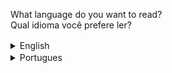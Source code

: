  What language do you want to read?
 <br>
 Qual idioma você prefere ler?
 

<details>
<summary>English <img width="16px" src="https://user-images.githubusercontent.com/59120094/102106902-e60d6080-3e0f-11eb-8528-ccc9c4fd3030.png"></img> </summary>
<br>

# frontend-lucomed
This is how you dropdown.
</details>


<details>
<summary>Portugues <img width="16px"  src="https://user-images.githubusercontent.com/59120094/102106566-80b96f80-3e0f-11eb-8fa3-5248a34b61e3.png"></img> </summary>
<br>

# frontend-lucomed
Este projeto é o front-end de um home, pode ser usada para serviços hospitalares ou clinica medica.
<br>
O nome "Lucomed", é fictício, foi formado pelas as inicias do nome de quem a produziu, o autor Lucas Correia.
<br>
<br>
(veja a demonstração do projeto - hiperlink)

## Instalação

para que alguns recursos funcione perfeitamente, é recomendado a ultização do http-server, presente como devesenvolvimento no package.json.
```
npm install
```
script de inicialização
```
npm start
```
<br>

## Componentes

foi ultilizado sete componentes ao longo da pagina:

* Main Banner, com um botão de ação no canto direito e imagem ao fundo, na versão mobile sem imagem.

* Covid, um modulo que mostra dados atuais da covid no brasil.

* Sessão com imagem da esquerda e texto com botão na direita.

* Sessão com imagem da direita e texto com botão na esquerda.

* Sessão com três cards ao centro.

* Tarja(botão) de remarketing reforçando o clique de ação principal da pagina, fixa em baixo da pagina.

* Rodapé.

## Spec

A spec foi criada no figma e está disponivel na pasta "content" no projeto com a paleta de cores e conteudo textual.

## Outros recursos

* Componente Covid, recebe dados através da API da "covid19 brazil api".
Para entender mais detalhes sobre como implementar e documentação da API veja (neste repositório-"hiperlink").

## Bibliotécas usadas

* Bootstrap, foi ultilizada a grid. (CDN)
* Jquery. (CDN)

</details>
